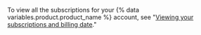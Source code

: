 To view all the subscriptions for your {% data variables.product.product_name %} account, see "[Viewing your subscriptions and billing date](/articles/viewing-your-subscriptions-and-billing-date)."
